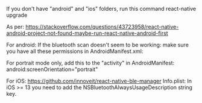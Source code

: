 If you don't have "android" and "ios" folders, run this command
react-native upgrade


As per: https://stackoverflow.com/questions/43723958/react-native-android-project-not-found-maybe-run-react-native-android-first

For android:
If the bluetooth scan doesn't seem to be working: make sure you have all these permissions in AndroidManifest.xml:
<uses-permission android:name="android.permission.BLUETOOTH"/>
<uses-permission android:name="android.permission.BLUETOOTH_ADMIN"/>
<uses-permission android:name="android.permission.ACCESS_COARSE_LOCATION" />
<uses-permission android:name="android.permission.ACCESS_FINE_LOCATION" />

For portrait mode only, add this to the "activity" in AndroidManifest: android:screenOrientation="portrait"


For iOS:
https://github.com/innoveit/react-native-ble-manager
Info.plist: In iOS >= 13 you need to add the NSBluetoothAlwaysUsageDescription string key.
